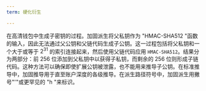 ```yaml
---
term: 硬化衍生

---
```

在高清钱包中生成子密钥的过程。加固派生将父私钥作为 "HMAC-SHA512 "函数的输入，因此无法通过父公钥和父链代码生成子公钥。这一过程包括将父私钥和一个大于或等于 $2^{31}$ 的索引连接起来，然后使用父链代码应用 `HMAC-SHA512`。结果分为两部分：前 256 位添加到父私钥中以获得子私钥，而剩余的 256 位则形成子链代码。这种方法可以确保即使扩展公钥被泄露，也不能用来推导子公钥。在标准推导中，加固推导用于直至账户深度的各级推导。在派生路径符号中，加固派生用撇号"'"或更罕见的 "h "来标识。